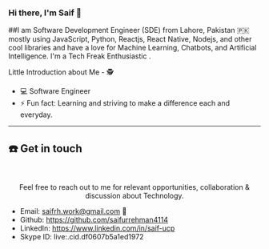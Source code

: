 ### Hi there, I'm Saif 👋

##I am Software Development Engineer (SDE) from Lahore, Pakistan 🇵🇰 mostly using JavaScript, Python, Reactjs, React Native, Nodejs, and other cool libraries and have a love for Machine Learning, Chatbots, and Artificial Intelligence. I'm a Tech Freak Enthusiastic .

Little Introduction about Me - 🕵️

- 💻  Software Engineer 
- ⚡ Fun fact: Learning and striving to make a difference each and everyday.
------------------------
 
## ☎️ Get in touch
<br>
<p align = "center">
Feel free to reach out to me for relevant opportunities, collaboration & discussion about Technology.

- Email: saifrh.work@gmail.com 📩
- Github: https://github.com/saifurrehman4114
- LinkedIn: https://www.linkedin.com/in/saif-ucp
- Skype ID: live:.cid.df0607b5a1ed1972
##


